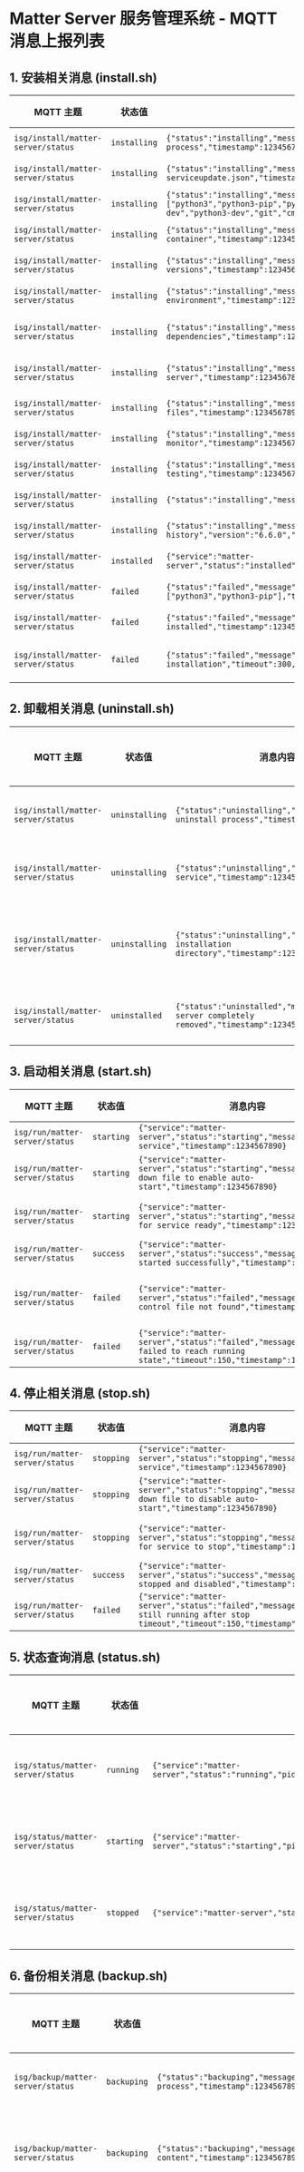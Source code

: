 # Matter Server 服务管理系统 - MQTT 消息上报列表

## 1. 安装相关消息 (install.sh)

| MQTT 主题 | 状态值 | 消息内容 | 触发时机 |
|----------|--------|----------|----------|
| `isg/install/matter-server/status` | `installing` | `{"status":"installing","message":"starting installation process","timestamp":1234567890}` | 开始安装 |
| `isg/install/matter-server/status` | `installing` | `{"status":"installing","message":"reading service dependencies from serviceupdate.json","timestamp":1234567890}` | 读取服务依赖 |
| `isg/install/matter-server/status` | `installing` | `{"status":"installing","message":"installing system dependencies","dependencies":["python3","python3-pip","python3-venv","build-essential","libssl-dev","libffi-dev","python3-dev","git","cmake","ninja-build"],"timestamp":1234567890}` | 安装依赖包 |
| `isg/install/matter-server/status` | `installing` | `{"status":"installing","message":"installing system dependencies in proot container","timestamp":1234567890}` | 安装系统依赖 |
| `isg/install/matter-server/status` | `installing` | `{"status":"installing","message":"checking python and pip versions","timestamp":1234567890}` | 检查环境版本 |
| `isg/install/matter-server/status` | `installing` | `{"status":"installing","message":"creating virtual environment","timestamp":1234567890}` | 创建虚拟环境 |
| `isg/install/matter-server/status` | `installing` | `{"status":"installing","message":"installing python dependencies","timestamp":1234567890}` | 安装Python依赖 |
| `isg/install/matter-server/status` | `installing` | `{"status":"installing","message":"installing python-matter-server","timestamp":1234567890}` | 安装Matter Server |
| `isg/install/matter-server/status` | `installing` | `{"status":"installing","message":"creating configuration files","timestamp":1234567890}` | 创建配置文件 |
| `isg/install/matter-server/status` | `installing` | `{"status":"installing","message":"registering service monitor","timestamp":1234567890}` | 注册服务监控 |
| `isg/install/matter-server/status` | `installing` | `{"status":"installing","message":"starting service for testing","timestamp":1234567890}` | 启动服务测试 |
| `isg/install/matter-server/status` | `installing` | `{"status":"installing","message":"waiting for service ready","timestamp":1234567890}` | 等待服务就绪 |
| `isg/install/matter-server/status` | `installing` | `{"status":"installing","message":"recording installation history","version":"6.6.0","timestamp":1234567890}` | 记录安装历史 |
| `isg/install/matter-server/status` | `installed` | `{"service":"matter-server","status":"installed","version":"6.6.0","duration":180,"timestamp":1234567890}` | 安装成功 |
| `isg/install/matter-server/status` | `failed` | `{"status":"failed","message":"dependency installation failed","dependencies":["python3","python3-pip"],"timestamp":1234567890}` | 依赖安装失败 |
| `isg/install/matter-server/status` | `failed` | `{"status":"failed","message":"python or pip not properly installed","timestamp":1234567890}` | 环境检查失败 |
| `isg/install/matter-server/status` | `failed` | `{"status":"failed","message":"service start timeout after installation","timeout":300,"timestamp":1234567890}` | 安装后启动超时 |

## 2. 卸载相关消息 (uninstall.sh)

| MQTT 主题 | 状态值 | 消息内容 | 触发时机 |
|----------|--------|----------|----------|
| `isg/install/matter-server/status` | `uninstalling` | `{"status":"uninstalling","message":"starting uninstall process","timestamp":1234567890}` | 开始卸载 |
| `isg/install/matter-server/status` | `uninstalling` | `{"status":"uninstalling","message":"stopping service","timestamp":1234567890}` | 停止服务 |
| `isg/install/matter-server/status` | `uninstalling` | `{"status":"uninstalling","message":"removing installation directory","timestamp":1234567890}` | 删除安装目录 |
| `isg/install/matter-server/status` | `uninstalled` | `{"status":"uninstalled","message":"matter-server completely removed","timestamp":1234567890}` | 卸载完成 |

## 3. 启动相关消息 (start.sh)

| MQTT 主题 | 状态值 | 消息内容 | 触发时机 |
|----------|--------|----------|----------|
| `isg/run/matter-server/status` | `starting` | `{"service":"matter-server","status":"starting","message":"starting service","timestamp":1234567890}` | 开始启动 |
| `isg/run/matter-server/status` | `starting` | `{"service":"matter-server","status":"starting","message":"removed down file to enable auto-start","timestamp":1234567890}` | 移除down文件 |
| `isg/run/matter-server/status` | `starting` | `{"service":"matter-server","status":"starting","message":"waiting for service ready","timestamp":1234567890}` | 等待服务就绪 |
| `isg/run/matter-server/status` | `success` | `{"service":"matter-server","status":"success","message":"service started successfully","timestamp":1234567890}` | 启动成功 |
| `isg/run/matter-server/status` | `failed` | `{"service":"matter-server","status":"failed","message":"supervise control file not found","timestamp":1234567890}` | 控制文件不存在 |
| `isg/run/matter-server/status` | `failed` | `{"service":"matter-server","status":"failed","message":"service failed to reach running state","timeout":150,"timestamp":1234567890}` | 启动超时 |

## 4. 停止相关消息 (stop.sh)

| MQTT 主题 | 状态值 | 消息内容 | 触发时机 |
|----------|--------|----------|----------|
| `isg/run/matter-server/status` | `stopping` | `{"service":"matter-server","status":"stopping","message":"stopping service","timestamp":1234567890}` | 开始停止 |
| `isg/run/matter-server/status` | `stopping` | `{"service":"matter-server","status":"stopping","message":"created down file to disable auto-start","timestamp":1234567890}` | 创建down文件 |
| `isg/run/matter-server/status` | `stopping` | `{"service":"matter-server","status":"stopping","message":"waiting for service to stop","timestamp":1234567890}` | 等待服务停止 |
| `isg/run/matter-server/status` | `success` | `{"service":"matter-server","status":"success","message":"service stopped and disabled","timestamp":1234567890}` | 停止成功 |
| `isg/run/matter-server/status` | `failed` | `{"service":"matter-server","status":"failed","message":"service still running after stop timeout","timeout":150,"timestamp":1234567890}` | 停止失败 |

## 5. 状态查询消息 (status.sh)

| MQTT 主题 | 状态值 | 消息内容 | 触发时机 |
|----------|--------|----------|----------|
| `isg/status/matter-server/status` | `running` | `{"service":"matter-server","status":"running","pid":1234,"runtime":"1:23:45","http_status":"online","port":"5580","install":true,"version":"6.6.0","timestamp":1234567890}` | 服务运行中 |
| `isg/status/matter-server/status` | `starting` | `{"service":"matter-server","status":"starting","pid":1234,"runtime":"0:01:30","http_status":"starting","port":"5580","install":true,"version":"6.6.0","timestamp":1234567890}` | 服务启动中 |
| `isg/status/matter-server/status` | `stopped` | `{"service":"matter-server","status":"stopped","message":"service not running","install":false,"timestamp":1234567890}` | 服务已停止 |

## 6. 备份相关消息 (backup.sh)

| MQTT 主题 | 状态值 | 消息内容 | 触发时机 |
|----------|--------|----------|----------|
| `isg/backup/matter-server/status` | `backuping` | `{"status":"backuping","message":"starting backup process","timestamp":1234567890}` | 开始备份 |
| `isg/backup/matter-server/status` | `backuping` | `{"status":"backuping","message":"collecting backup content","timestamp":1234567890}` | 收集备份内容 |
| `isg/backup/matter-server/status` | `backuping` | `{"status":"backuping","message":"creating archive","timestamp":1234567890}` | 创建压缩包 |
| `isg/backup/matter-server/status` | `skipped` | `{"status":"skipped","message":"service not running - backup skipped","timestamp":1234567890}` | 服务未运行跳过 |
| `isg/backup/matter-server/status` | `success` | `{"service":"matter-server","status":"success","file":"matter-server_backup_20250715.tar.gz","size_kb":2048,"duration":45,"message":"backup completed successfully","timestamp":1234567890}` | 备份成功 |
| `isg/backup/matter-server/status` | `failed` | `{"status":"failed","message":"archive creation failed","timestamp":1234567890}` | 备份失败 |

## 7. 还原相关消息 (restore.sh)

| MQTT 主题 | 状态值 | 消息内容 | 触发时机 |
|----------|--------|----------|----------|
| `isg/restore/matter-server/status` | `restoring` | `{"status":"restoring","method":"latest_backup","file":"matter-server_backup_20250715.tar.gz"}` | 使用最新备份文件还原 |
| `isg/restore/matter-server/status` | `restoring` | `{"status":"restoring","method":"user_specified","file":"/sdcard/Download/my_backup.tar.gz"}` | 用户指定tar.gz文件 |
| `isg/restore/matter-server/status` | `restoring` | `{"status":"restoring","method":"user_specified","file":"/sdcard/Download/backup.zip","converting_zip":true}` | 用户指定ZIP文件（需转换） |
| `isg/restore/matter-server/status` | `restoring` | `{"status":"restoring","method":"default_config","timestamp":1234567890}` | 无备份文件，生成默认配置 |
| `isg/restore/matter-server/status` | `success` | `{"service":"matter-server","status":"success","method":"latest_backup","file":"matter-server_backup_20250715.tar.gz","size_kb":2048,"duration":60,"timestamp":1234567890}` | 最新备份还原成功 |
| `isg/restore/matter-server/status` | `success` | `{"service":"matter-server","status":"success","method":"user_specified","original_file":"backup.zip","restore_file":"backup.tar.gz","size_kb":2048,"duration":75,"converted_from_zip":true,"timestamp":1234567890}` | 用户指定文件还原成功（含转换） |
| `isg/restore/matter-server/status` | `success` | `{"service":"matter-server","status":"success","method":"default_config","duration":90,"startup_time":25,"timestamp":1234567890}` | 默认配置生成成功 |
| `isg/restore/matter-server/status` | `failed` | `{"status":"failed","message":"user specified file not found","file":"/sdcard/nonexistent.tar.gz","timestamp":1234567890}` | 用户指定文件不存在 |
| `isg/restore/matter-server/status` | `failed` | `{"status":"failed","message":"unsupported file format. only .tar.gz and .zip are supported","file":"backup.rar","timestamp":1234567890}` | 不支持的文件格式 |
| `isg/restore/matter-server/status` | `failed` | `{"status":"failed","message":"service failed to start after restore","method":"user_specified","timestamp":1234567890}` | 还原后启动失败 |

## 8. 更新相关消息 (update.sh)

| MQTT 主题 | 状态值 | 消息内容 | 触发时机 |
|----------|--------|----------|----------|
| `isg/update/matter-server/status` | `updating` | `{"status":"updating","current_version":"6.5.0","message":"stopping service","timestamp":1234567890}` | 停止服务 |
| `isg/update/matter-server/status` | `updating` | `{"status":"updating","current_version":"6.5.0","message":"updating python-matter-server package","timestamp":1234567890}` | 更新Matter Server包 |
| `isg/update/matter-server/status` | `updating` | `{"status":"updating","current_version":"6.5.0","message":"starting service","timestamp":1234567890}` | 启动服务 |
| `isg/update/matter-server/status` | `updating` | `{"status":"updating","current_version":"6.5.0","message":"waiting for service ready","timestamp":1234567890}` | 等待服务就绪 |
| `isg/update/matter-server/status` | `updating` | `{"status":"updating","old_version":"6.5.0","new_version":"6.6.0","message":"recording update history","timestamp":1234567890}` | 记录更新历史 |
| `isg/update/matter-server/status` | `success` | `{"service":"matter-server","status":"success","old_version":"6.5.0","new_version":"6.6.0","duration":210,"timestamp":1234567890}` | 更新成功 |
| `isg/update/matter-server/status` | `failed` | `{"status":"failed","message":"upgrade dependencies installation failed","dependencies":["cryptography>=3.4.8"],"current_version":"6.5.0","timestamp":1234567890}` | 升级依赖安装失败 |
| `isg/update/matter-server/status` | `failed` | `{"status":"failed","message":"python-matter-server package update failed","current_version":"6.5.0","timestamp":1234567890}` | Matter Server包更新失败 |
| `isg/update/matter-server/status` | `failed` | `{"status":"failed","message":"service start timeout after update","old_version":"6.5.0","new_version":"6.6.0","timeout":300,"timestamp":1234567890}` | 更新后启动超时 |

## 9. 自检相关消息 (autocheck.sh)

### 9.1 自检过程消息

| MQTT 主题 | 状态值 | 消息内容 | 触发时机 |
|----------|--------|----------|----------|
| `isg/autocheck/matter-server/status` | `start` | `{"status":"start","run":"unknown","config":{},"install":"checking","current_version":"unknown","latest_version":"unknown","update":"checking","message":"starting autocheck process","timestamp":1234567890}` | 开始自检 |
| `isg/autocheck/matter-server/status` | `recovered` | `{"status":"recovered","message":"service recovered after restart attempts","timestamp":1234567890}` | 服务恢复成功 |

### 9.2 综合状态消息 (汇总所有脚本状态)

| 状态场景 | MQTT 消息内容 |
|---------|--------------|
| **服务被禁用** | `{"status":"disabled","run":"disabled","config":{"port":"5580","host":"0.0.0.0","log_level":"INFO","mqtt_enabled":false},"install":"success","backup":"success","restore":"success","update":"success","current_version":"6.6.0","latest_version":"6.6.0","update_info":"SUCCESS 2 hours ago (6.5.0 -> 6.6.0)","message":"service is disabled","timestamp":1234567890}` |
| **服务健康运行** | `{"status":"healthy","run":"running","config":{"port":"5580","host":"0.0.0.0","log_level":"INFO","mqtt_enabled":false},"install":"success","backup":"success","restore":"success","update":"success","current_version":"6.6.0","latest_version":"6.6.0","update_info":"SUCCESS 2 hours ago (6.5.0 -> 6.6.0)","message":"matter-server running for 2 hours","http_status":"online","port":"5580","timestamp":1234567890}` |
| **服务启动中** | `{"status":"healthy","run":"starting","config":{"port":"5580","host":"0.0.0.0","log_level":"INFO","mqtt_enabled":false},"install":"success","backup":"success","restore":"success","update":"success","current_version":"6.6.0","latest_version":"6.6.0","update_info":"SUCCESS 2 hours ago (6.5.0 -> 6.6.0)","message":"matter-server is starting up","http_status":"starting","port":"5580","timestamp":1234567890}` |
| **安装进行中** | `{"status":"healthy","run":"stopped","config":{},"install":"installing","backup":"success","restore":"success","update":"success","current_version":"unknown","latest_version":"6.6.0","update_info":"SUCCESS 1 day ago (6.4.0 -> 6.5.0)","message":"matter-server installation in progress","timestamp":1234567890}` |
| **更新进行中** | `{"status":"healthy","run":"running","config":{"port":"5580","host":"0.0.0.0","log_level":"INFO","mqtt_enabled":false},"install":"success","backup":"success","restore":"success","update":"updating","current_version":"6.5.0","latest_version":"6.6.0","update_info":"UPDATING 6.5.0 -> 6.6.0","message":"matter-server update in progress","timestamp":1234567890}` |
| **服务启动失败** | `{"status":"problem","run":"failed","config":{"port":"5580","host":"0.0.0.0","log_level":"INFO","mqtt_enabled":false},"install":"success","backup":"success","restore":"success","update":"success","current_version":"6.6.0","latest_version":"6.6.0","update_info":"SUCCESS 2 hours ago (6.5.0 -> 6.6.0)","message":"failed to start service after retries","timestamp":1234567890}` |
| **端口接口离线问题** | `{"status":"problem","run":"running","config":{"port":"5580","host":"0.0.0.0","log_level":"INFO","mqtt_enabled":false},"install":"success","backup":"success","restore":"success","update":"success","current_version":"6.6.0","latest_version":"6.6.0","update_info":"SUCCESS 2 hours ago (6.5.0 -> 6.6.0)","message":"service running but port interface offline","http_status":"starting","port":"5580","timestamp":1234567890}` |

### 9.3 状态字段说明

| 字段名 | 可能值 | 说明 |
|-------|--------|------|
| `status` | `start`, `healthy`, `problem`, `disabled` | 总体健康状态 |
| `run` | `starting`, `stopping`, `running`, `stopped`, `failed`, `disabled` | 运行状态 |
| `config` | JSON对象 或 `{}` | 当前配置信息，服务未安装时为空 |
| `install` | `installing`, `uninstalling`, `success`, `failed` | 安装状态 |
| `backup` | `backuping`, `success`, `failed`, `skipped`, `never` | 最近备份状态 |
| `restore` | `restoring`, `success`, `failed`, `skipped`, `never` | 最近还原状态 |
| `update` | `updating`, `success`, `failed`, `never` | 最近更新状态 |
| `current_version` | 版本号 或 `unknown` | 当前安装的Matter Server版本 |
| `latest_version` | 版本号 或 `unknown` | 最新可用版本 |
| `update_info` | 更新摘要信息 | 最近更新的详细信息 |
| `message` | 描述性文本 | 当前状态的人性化描述 |
| `http_status` | `online`, `starting`, `offline` | 端口接口状态 |
| `port` | 端口号 | Matter Server运行端口 |

## 10. 性能监控消息 (autocheck.sh)

| MQTT 主题 | 状态值 | 消息内容 | 触发时机 |
|----------|--------|----------|----------|
| `isg/autocheck/matter-server/performance` | - | `{"cpu":"3.8","mem":"12.5","timestamp":1234567890}` | 性能数据上报 |
| `isg/status/matter-server/performance` | - | `{"cpu":"3.8","mem":"12.5","timestamp":1234567890}` | 状态性能数据 |

## 11. 版本信息消息 (autocheck.sh)

| MQTT 主题 | 状态值 | 消息内容 | 触发时机 |
|----------|--------|----------|----------|
| `isg/autocheck/matter-server/version` | - | `{"script_version":"1.0.0","latest_script_version":"1.0.0","matter_version":"6.6.0","latest_matter_version":"6.6.0","upgrade_dependencies":["cryptography>=3.4.8"]}` | 版本信息上报 |

## 📋 消息总结统计

- **总主题数**: 4个基础主题 (install, run, status, backup, restore, update, autocheck)
- **标准状态值**: 4种核心状态 (installing/starting/restoring/updating, success, failed, skipped)
- **总消息类型数**: 约40种不同消息
- **特殊主题**: performance, version 子主题
- **Matter Server特色**: http_status, port 字段用于端口接口监控

## 🎯 状态值标准化

所有操作遵循统一的状态模式：
- **进行中**: `installing` / `starting` / `stopping` / `restoring` / `updating` / `backuping`
- **成功**: `success` / `running` / `stopped` / `healthy`
- **失败**: `failed` / `problem`  
- **跳过**: `skipped` / `disabled`

## 🔍 Matter Server 服务特点

### 与 Node-RED 的主要差异

1. **端口监控**: 使用Matter协议端口5580而非HTTP Web接口
2. **配置结构**: 监控config.yaml配置文件和matter.json存储文件
3. **数据目录**: 备份/还原/opt/matter-server/data数据目录
4. **包管理**: 使用pip在虚拟环境中进行包管理和版本升级
5. **服务验证**: 通过端口可达性验证服务健康状态

### 监控重点

- **端口状态**: 通过nc检查5580端口可达性
- **进程命令行**: 确认进程确实是matter-server相关
- **数据完整性**: config.yaml和matter.json文件存在性
- **虚拟环境**: Python虚拟环境和Matter Server包版本一致性

## 🚀 扩展建议

考虑未来可能需要的监控点：

1. **Matter设备状态**: 监控已配对的Matter设备连接状态
2. **网络状态**: 检查Matter网络的健康状况
3. **证书管理**: 监控Matter证书的有效性和过期时间
4. **MQTT桥接**: 如果启用MQTT功能，监控桥接状态
5. **存储使用**: 监控matter.json存储文件大小和设备数量5.0","message":"starting update process","timestamp":1234567890}` | 开始更新 |
| `isg/update/matter-server/status` | `updating` | `{"status":"updating","current_version":"6.5.0","message":"reading upgrade dependencies from serviceupdate.json","timestamp":1234567890}` | 读取升级依赖 |
| `isg/update/matter-server/status` | `updating` | `{"status":"updating","current_version":"6.5.0","message":"installing upgrade dependencies","dependencies":["cryptography>=3.4.8"],"timestamp":1234567890}` | 安装升级依赖 |
| `isg/update/matter-server/status` | `updating` | `{"status":"updating","current_version":"6.5.0","message":"stopping service","timestamp":1234567890}` | 停止服务 |
| `isg/update/matter-server/status` | `updating` | `{"status":"updating","current_version":"6.